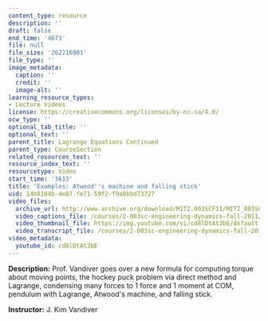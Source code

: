 ```yaml
---
content_type: resource
description: ''
draft: false
end_time: '4673'
file: null
file_size: '262216901'
file_type: ''
image_metadata:
  caption: ''
  credit: ''
  image-alt: ''
learning_resource_types:
- Lecture Videos
license: https://creativecommons.org/licenses/by-nc-sa/4.0/
ocw_type: ''
optional_tab_title: ''
optional_text: ''
parent_title: Lagrange Equations Continued
parent_type: CourseSection
related_resources_text: ''
resource_index_text: ''
resourcetype: Video
start_time: '3613'
title: 'Examples: Atwood''s machine and falling stick'
uid: 14b8184b-4e87-fe71-59f2-f9a0bbd73727
video_files:
  archive_url: http://www.archive.org/download/MIT2.003SCF11/MIT2_003SCF11_lec17_300k.mp4
  video_captions_file: /courses/2-003sc-engineering-dynamics-fall-2011/e52df7ace80b5f87a13baa7c03f40b36_cd8lDtAtJbE.vtt
  video_thumbnail_file: https://img.youtube.com/vi/cd8lDtAtJbE/default.jpg
  video_transcript_file: /courses/2-003sc-engineering-dynamics-fall-2011/4206160e452185aa9d8c5fc8ad9233e0_cd8lDtAtJbE.pdf
video_metadata:
  youtube_id: cd8lDtAtJbE
---
```

**Description:** Prof. Vandiver goes over a new formula for computing torque about moving points, the hockey puck problem via direct method and Lagrange, condensing many forces to 1 force and 1 moment at COM, pendulum with Lagrange, Atwood's machine, and falling stick.

**Instructor:** J. Kim Vandiver